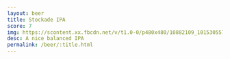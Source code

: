 ```yaml
---
layout: beer
title: Stockade IPA
score: 7
img: https://scontent.xx.fbcdn.net/v/t1.0-0/p480x480/10882109_10153055725553745_9030008793027639075_n.jpg?oh=8ce325bc17ccc6ed8a09f7594e0693fc&oe=587489CC
desc: A nice balanced IPA
permalink: /beer/:title.html
---
```

